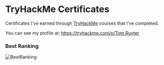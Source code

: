 # TryHackMe Certificates

Certificates I've earned through [TryHackMe](https://tryhackme.com) courses that I've completed.

You can see my profile at: https://tryhackme.com/p/Tom.Ruyter

### Best Ranking

![BestRanking](https://github.com/TomRuyter/TryHackMe-Certs/assets/31480147/7ead4855-f52b-4fff-ad82-c397f937dfda)

